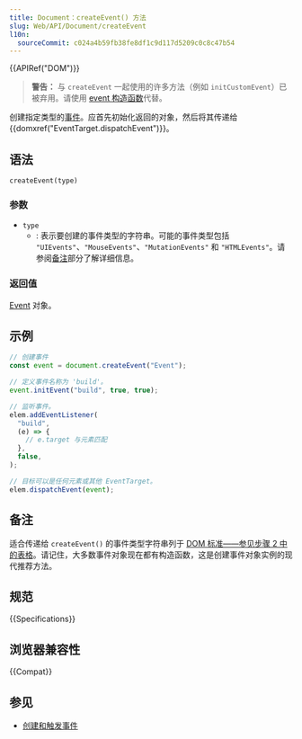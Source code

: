 ```yaml
---
title: Document：createEvent() 方法
slug: Web/API/Document/createEvent
l10n:
  sourceCommit: c024a4b59fb38fe8df1c9d117d5209c0c8c47b54
---
```


{{APIRef("DOM")}}

> **警告：** 与 `createEvent` 一起使用的许多方法（例如 `initCustomEvent`）已被弃用。请使用 [event 构造函数](/zh-CN/docs/Web/API/CustomEvent)代替。

创建指定类型的[事件](/zh-CN/docs/Web/API/Event)。应首先初始化返回的对象，然后将其传递给 {{domxref("EventTarget.dispatchEvent")}}。

## 语法

```js-nolint
createEvent(type)
```

### 参数

- `type`
  - : 表示要创建的事件类型的字符串。可能的事件类型包括 `"UIEvents"`、`"MouseEvents"`、`"MutationEvents"` 和 `"HTMLEvents"`。请参阅[备注](#备注)部分了解详细信息。

### 返回值

[Event](/zh-CN/docs/Web/API/Event) 对象。

## 示例

```js
// 创建事件
const event = document.createEvent("Event");

// 定义事件名称为 'build'。
event.initEvent("build", true, true);

// 监听事件。
elem.addEventListener(
  "build",
  (e) => {
    // e.target 与元素匹配
  },
  false,
);

// 目标可以是任何元素或其他 EventTarget。
elem.dispatchEvent(event);
```

## 备注

适合传递给 `createEvent()` 的事件类型字符串列于 [DOM 标准——参见步骤 2 中的表格](https://dom.spec.whatwg.org/#dom-document-createevent)。请记住，大多数事件对象现在都有构造函数，这是创建事件对象实例的现代推荐方法。

## 规范

{{Specifications}}

## 浏览器兼容性

{{Compat}}

## 参见

- [创建和触发事件](/zh-CN/docs/Web/Events/Creating_and_triggering_events)
